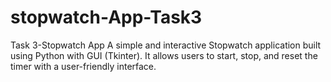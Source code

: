 # stopwatch-App-Task3
Task 3-Stopwatch App  A simple and interactive Stopwatch application built using Python with GUI (Tkinter). It allows users to start, stop, and reset the timer with a user-friendly interface.

